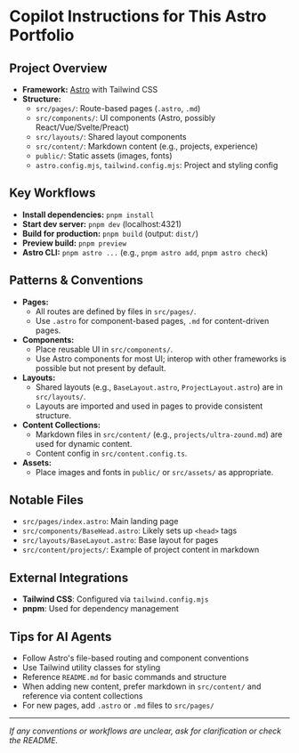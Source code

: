 # Copilot Instructions for This Astro Portfolio

## Project Overview
- **Framework:** [Astro](https://astro.build/) with Tailwind CSS
- **Structure:**
  - `src/pages/`: Route-based pages (`.astro`, `.md`)
  - `src/components/`: UI components (Astro, possibly React/Vue/Svelte/Preact)
  - `src/layouts/`: Shared layout components
  - `src/content/`: Markdown content (e.g., projects, experience)
  - `public/`: Static assets (images, fonts)
  - `astro.config.mjs`, `tailwind.config.mjs`: Project and styling config

## Key Workflows
- **Install dependencies:** `pnpm install`
- **Start dev server:** `pnpm dev` (localhost:4321)
- **Build for production:** `pnpm build` (output: `dist/`)
- **Preview build:** `pnpm preview`
- **Astro CLI:** `pnpm astro ...` (e.g., `pnpm astro add`, `pnpm astro check`)

## Patterns & Conventions
- **Pages:**
  - All routes are defined by files in `src/pages/`.
  - Use `.astro` for component-based pages, `.md` for content-driven pages.
- **Components:**
  - Place reusable UI in `src/components/`.
  - Use Astro components for most UI; interop with other frameworks is possible but not present by default.
- **Layouts:**
  - Shared layouts (e.g., `BaseLayout.astro`, `ProjectLayout.astro`) are in `src/layouts/`.
  - Layouts are imported and used in pages to provide consistent structure.
- **Content Collections:**
  - Markdown files in `src/content/` (e.g., `projects/ultra-zound.md`) are used for dynamic content.
  - Content config in `src/content.config.ts`.
- **Assets:**
  - Place images and fonts in `public/` or `src/assets/` as appropriate.

## Notable Files
- `src/pages/index.astro`: Main landing page
- `src/components/BaseHead.astro`: Likely sets up `<head>` tags
- `src/layouts/BaseLayout.astro`: Base layout for pages
- `src/content/projects/`: Example of project content in markdown

## External Integrations
- **Tailwind CSS**: Configured via `tailwind.config.mjs`
- **pnpm**: Used for dependency management

## Tips for AI Agents
- Follow Astro's file-based routing and component conventions
- Use Tailwind utility classes for styling
- Reference `README.md` for basic commands and structure
- When adding new content, prefer markdown in `src/content/` and reference via content collections
- For new pages, add `.astro` or `.md` files to `src/pages/`

---

_If any conventions or workflows are unclear, ask for clarification or check the README._
